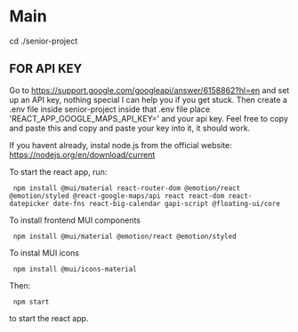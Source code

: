 # Main





cd ./senior-project
## FOR API KEY
Go to https://support.google.com/googleapi/answer/6158862?hl=en and set up an API key, nothing special I can help you if you get stuck.
Then create a .env file inside senior-project
inside that .env file place 'REACT_APP_GOOGLE_MAPS_API_KEY=' and your api key. Feel free to copy and paste this and copy and paste your key into it, it should work. 

If you havent already, instal node.js from the official website: https://nodejs.org/en/download/current

To start the react app, run:

     npm install @mui/material react-router-dom @emotion/react @emotion/styled @react-google-maps/api react react-dom react-datepicker date-fns react-big-calendar gapi-script @floating-ui/core

To install frontend MUI components

     npm install @mui/material @emotion/react @emotion/styled

To instal MUI icons

     npm install @mui/icons-material

Then:

     npm start

  to start the react app.
